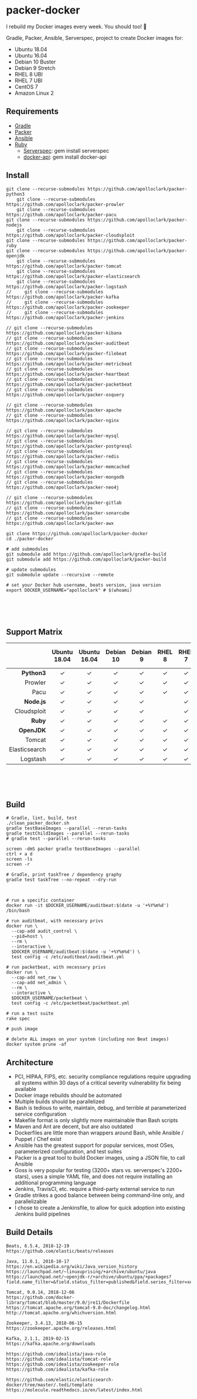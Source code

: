 # packer-docker

I rebuild my Docker images every week. You should too! 🧐

Gradle, Packer, Ansible, Serverspec, project to create Docker images for:
- Ubuntu 18.04
- Ubuntu 16.04
- Debian 10 Buster
- Debian 9 Stretch
- RHEL 8 UBI
- RHEL 7 UBI
- CentOS 7
- Amazon Linux 2

## Requirements

- [Gradle](https://gradle.org/install/#manually)
- [Packer](https://packer.io/)
- [Ansible](https://www.ansible.com/)
- [Ruby](https://www.ruby-lang.org/en/documentation/installation/)
    - [Serverspec](https://serverspec.org/): gem install serverspec
    - [docker-api](https://github.com/swipely/docker-api/releases): gem install docker-api





## Install
```shell
git clone --recurse-submodules https://github.com/apolloclark/packer-python3
    git clone --recurse-submodules https://github.com/apolloclark/packer-prowler
    git clone --recurse-submodules https://github.com/apolloclark/packer-pacu
git clone --recurse-submodules https://github.com/apolloclark/packer-nodejs
    git clone --recurse-submodules https://github.com/apolloclark/packer-cloudsploit
git clone --recurse-submodules https://github.com/apolloclark/packer-ruby
git clone --recurse-submodules https://github.com/apolloclark/packer-openjdk
    git clone --recurse-submodules https://github.com/apolloclark/packer-tomcat
    git clone --recurse-submodules https://github.com/apolloclark/packer-elasticsearch
    git clone --recurse-submodules https://github.com/apolloclark/packer-logstash
//     git clone --recurse-submodules https://github.com/apolloclark/packer-kafka
//     git clone --recurse-submodules https://github.com/apolloclark/packer-zookeeper
//     git clone --recurse-submodules https://github.com/apolloclark/packer-jenkins

// git clone --recurse-submodules https://github.com/apolloclark/packer-kibana
// git clone --recurse-submodules https://github.com/apolloclark/packer-auditbeat
// git clone --recurse-submodules https://github.com/apolloclark/packer-filebeat
// git clone --recurse-submodules https://github.com/apolloclark/packer-metricbeat
// git clone --recurse-submodules https://github.com/apolloclark/packer-heartbeat
// git clone --recurse-submodules https://github.com/apolloclark/packer-packetbeat
// git clone --recurse-submodules https://github.com/apolloclark/packer-osquery

// git clone --recurse-submodules https://github.com/apolloclark/packer-apache
// git clone --recurse-submodules https://github.com/apolloclark/packer-nginx

// git clone --recurse-submodules https://github.com/apolloclark/packer-mysql
// git clone --recurse-submodules https://github.com/apolloclark/packer-postgresql
// git clone --recurse-submodules https://github.com/apolloclark/packer-redis
// git clone --recurse-submodules https://github.com/apolloclark/packer-memcached
// git clone --recurse-submodules https://github.com/apolloclark/packer-mongodb
// git clone --recurse-submodules https://github.com/apolloclark/packer-neo4j

// git clone --recurse-submodules https://github.com/apolloclark/packer-gitlab
// git clone --recurse-submodules https://github.com/apolloclark/packer-sonarcube
// git clone --recurse-submodules https://github.com/apolloclark/packer-awx

git clone https://github.com/apolloclark/packer-docker
cd ./packer-docker

# add submodules
git submodule add https://github.com/apolloclark/gradle-build
git submodule add https://github.com/apolloclark/packer-build

# update submodules
git submodule update --recursive --remote

# set your Docker hub username, beats version, java version
export DOCKER_USERNAME="apolloclark" # $(whoami)
```
<br/><br/><br/>



## Support Matrix

<!--
|                   | Ubuntu | Ubuntu | Debian | Debian |  RHEL |  RHEL | CentOS | Amazon |
|                   |  18.04 |  16.04 |   10   |   9    |   8   |   7   |   7    |    2   | -->

|                   | Ubuntu<br/>18.04 | Ubuntu<br/>16.04 | Debian<br/>10 | Debian<br/>9 | RHEL<br/>8 | RHEL<br/>7 | CentOS<br/>7 | Amazon<br/>Linux<br/>2 |
|------------------:|:------:|:------:|:------:|:------:|:-----:|:-----:|:------:|:-----:|
|       **Python3** |   ✓    |   ✓    |   ✓    |   ✓    |   ✓   |   ✓   |   ✓    |   ✓   |
|           Prowler |   ✓    |   ✓    |   ✓    |   ✓    |   ✓   |   ✓   |   ✓    |   ✓   |
|              Pacu |   ✓    |   ✓    |   ✓    |   ✓    |   ✓   |   ✓   |   ✓    |   ✓   |
|       **Node.js** |   ✓    |   ✓    |   ✓    |   ✓    |       |   ✓   |   ✓    |   ✓   |
|       Cloudsploit |   ✓    |   ✓    |   ✓    |   ✓    |       |   ✓   |   ✓    |   ✓   |
|          **Ruby** |   ✓    |   ✓    |   ✓    |   ✓    |   ✓   |   ✓   |   ✓    |   ✓   |
|       **OpenJDK** |   ✓    |   ✓    |   ✓    |   ✓    |   ✓   |   ✓   |   ✓    |   ✓   |
|            Tomcat |   ✓    |   ✓    |   ✓    |   ✓    |   ✓   |   ✓   |   ✓    |   ✓   |
|     Elasticsearch |   ✓    |   ✓    |   ✓    |   ✓    |   ✓   |   ✓   |   ✓    |   ✓   |
|          Logstash |   ✓    |   ✓    |   ✓    |   ✓    |   ✓   |   ✓   |   ✓    |   ✓   |

<br/><br/><br/>



## Build
```
# Gradle, lint, build, test
./clean_packer_docker.sh
gradle testBaseImages --parallel --rerun-tasks
gradle testChildImages --parallel --rerun-tasks
# gradle test --parallel --rerun-tasks

screen -dmS packer gradle testBaseImages --parallel
ctrl + a d
screen -ls
screen -r

# Gradle, print taskTree / dependency graphy
gradle test taskTree --no-repeat --dry-run



# run a specific container
docker run -it $DOCKER_USERNAME/auditbeat:$(date -u '+%Y%m%d') /bin/bash

# run auditbeat, with necessary privs
docker run \
  --cap-add audit_control \
  --pid=host \
  --rm \
  --interactive \
  $DOCKER_USERNAME/auditbeat:$(date -u '+%Y%m%d') \
  test config -c /etc/auditbeat/auditbeat.yml

# run packetbeat, with necessary privs
docker run \
  --cap-add net_raw \
  --cap-add net_admin \
  --rm \
  --interactive \
  $DOCKER_USERNAME/packetbeat \
  test config -c /etc/packetbeat/packetbeat.yml

# run a test suite
rake spec

# push image

# delete ALL images on your system (including non Beat images)
docker system prune -af

```




## Architecture

- PCI, HIPAA, FIPS, etc. security compliance regulations require upgrading all
systems within 30 days of a critical severity vulnerability fix being available
- Docker image rebuilds should be automated
- Multiple builds should be parallelized
- Bash is tedious to write, maintain, debug, and terrible at parameterized service configuration
- Makefile format is only slightly more maintainable than Bash scripts
- Maven and Ant are decent, but are also outdated
- Dockerfiles are little more than wrappers around Bash, while Ansible / Puppet / Chef exist
- Ansible has the greatest support for popular services, most OSes, parameterized configuration, and test suites
- Packer is a great tool to build Docker images, using a JSON file, to call Ansible
- Goss is very popular for testing (3200+ stars vs. serverspec's 2200+ stars),
uses a simple YAML file, and does not require installing an additional programming language
- Jenkins, TravisCI, etc. require a third-party external service to run
- Gradle strikes a good balance between being command-line only, and parallelizable
- I chose to create a Jenkinsfile, to allow for quick adoption into existing 
Jenkins build pipelines





## Build Details

```shell
Beats, 6.5.4, 2018-12-19
https://github.com/elastic/beats/releases

Java, 11.0.1, 2018-10-17
https://en.wikipedia.org/wiki/Java_version_history
https://launchpad.net/~linuxuprising/+archive/ubuntu/java
https://launchpad.net/~openjdk-r/+archive/ubuntu/ppa/+packages?field.name_filter=&field.status_filter=published&field.series_filter=xenial

Tomcat, 9.0.14, 2018-12-06
https://github.com/docker-library/tomcat/blob/master/9.0/jre11/Dockerfile
https://tomcat.apache.org/tomcat-9.0-doc/changelog.html
http://tomcat.apache.org/whichversion.html

Zookeeper, 3.4.13, 2018-06-15
https://zookeeper.apache.org/releases.html

Kafka, 2.1.1, 2019-02-15
https://kafka.apache.org/downloads

https://github.com/idealista/java-role
https://github.com/idealista/tomcat-role
https://github.com/idealista/zookeeper-role
https://github.com/idealista/kafka-role

https://github.com/elastic/elasticsearch-docker/tree/master/.tedi/template
https://molecule.readthedocs.io/en/latest/index.html


```
